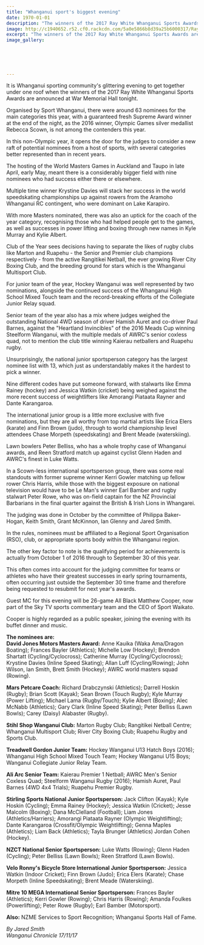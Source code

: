 ```yaml
---
title: "Whanganui sport's biggest evening"
date: 1970-01-01
description: "The winners of the 2017 Ray White Whanganui Sports Awards are announced at War Memorial Hall tonight..."
image: http://c1940652.r52.cf0.rackcdn.com/5a0e5866b8d39a25b6000317/Ray-White-sports-awards-2017.jpg
excerpt: "The winners of the 2017 Ray White Whanganui Sports Awards are announced at War Memorial Hall tonight."
image_gallery:
    
    
    
    
    
---
```


<p class="element element-paragraph">It is Whanganui sporting community's glittering evening to get together under one roof when the winners of the 2017 Ray White Whanganui Sports Awards are announced at War Memorial Hall tonight.</p>
<p class="element element-paragraph">Organised by Sport Whanganui, there were around 63 nominees for the main categories this year, with a guaranteed fresh Supreme Award winner at the end of the night, as the 2016 winner, Olympic Games silver medallist Rebecca Scown, is not among the contenders this year.</p>
<p class="element element-paragraph">In this non-Olympic year, it opens the door for the judges to consider a new raft of potential nominees from a host of sports, with several categories better represented than in recent years.</p>
<p class="element element-paragraph">The hosting of the World Masters Games in Auckland and Taupo in late April, early May, meant there is a considerably bigger field with nine nominees who had success either there or elsewhere.</p>
<p class="element element-paragraph">Multiple time winner Krystine Davies will stack her success in the world speedskating championships up against rowers from the Aramoho Whanganui RC contingent, who were dominant on Lake Karapiro.</p>
<p class="element element-paragraph">With more Masters nominated, there was also an uptick for the coach of the year category, recognising those who had helped people get to the games, as well as successes in power lifting and boxing through new names in Kyle Murray and Kylie Albert.</p>
<p class="element element-paragraph">Club of the Year sees decisions having to separate the likes of rugby clubs like Marton and Ruapehu - the Senior and Premier club champions respectively - from the active Rangitikei Netball, the ever growing River City Boxing Club, and the breeding ground for stars which is the Whanganui Multisport Club.</p>
<p class="element element-paragraph">For junior team of the year, Hockey Wanganui was well represented by two nominations, alongside the continued success of the Whanganui High School Mixed Touch team and the record-breaking efforts of the Collegiate Junior Relay squad.</p>
<p class="element element-paragraph">Senior team of the year also has a mix where judges weighed the outstanding National 4WD season of driver Hamish Auret and co-driver Paul Barnes, against the "Heartland Invincibles" of the 2016 Meads Cup winning Steelform Wanganui, with the multiple medals of AWRC's senior coxless quad, not to mention the club title winning Kaierau netballers and Ruapehu rugby.</p>
<p class="element element-paragraph">Unsurprisingly, the national junior sportsperson category has the largest nominee list with 13, which just as understandably makes it the hardest to pick a winner.</p>
<p class="element element-paragraph">Nine different codes have put someone forward, with stalwarts like Emma Rainey (hockey) and Jessica Watkin (cricket) being weighed against the more recent success of weightlifters like Amorangi Piataata Rayner and Dante Karangaroa.</p>
<p class="element element-paragraph">The international junior group is a little more exclusive with five nominations, but they are all worthy from top martial artists like Erica Elers (karate) and Finn Brown (judo), through to world championship level attendees Chase Morpeth (speedskating) and Brent Meade (waterskiing).</p>
<p class="element element-paragraph">Lawn bowlers Peter Belliss, who has a whole trophy case of Whanganui awards, and Reen Stratford match up against cyclist Glenn Haden and AWRC's finest in Luke Watts.</p>
<p class="element element-paragraph">In a Scown-less international sportsperson group, there was some real standouts with former supreme winner Kerri Gowler matching up fellow rower Chris Harris, while those with the biggest exposure on national television would have to be Le Man's winner Earl Bamber and rugby stalwart Peter Rowe, who was on-field captain for the NZ Provincial Barbarians in the final quarter against the British &amp; Irish Lions in Whangarei.</p>
<p class="element element-paragraph">The judging was done in October by the committee of Philippa Baker-Hogan, Keith Smith, Grant McKinnon, Ian Glenny and Jared Smith.</p>
<p class="element element-paragraph">In the rules, nominees must be affiliated to a Regional Sport Organisation (RSO), club, or appropriate sports body within the Whanganui region.</p>
<p class="element element-paragraph">The other key factor to note is the qualifying period for achievements is actually from October 1 of 2016 through to September 30 of this year.</p>
<p class="element element-paragraph">This often comes into account for the judging committee for teams or athletes who have their greatest successes in early spring tournaments, often occurring just outside the September 30 time frame and therefore being requested to resubmit for next year's awards.</p>
<p class="element element-paragraph">Guest MC for this evening will be 26-game All Black Matthew Cooper, now part of the Sky TV sports commentary team and the CEO of Sport Waikato.</p>
<p class="element element-paragraph">Cooper is highly regarded as a public speaker, joining the evening with its buffet dinner and music.</p>
<p class="element element-paragraph"><strong>The nominees are:</strong><br /><strong>David Jones Motors Masters Award:</strong>&nbsp;Anne Kauika (Waka Ama/Dragon Boating); Frances Bayler (Athletics); Michelle Low (Hockey); Brendon Shartatt (Cycling/Cyclocross); Catherine Murray (Cycling/Cyclocross); Krystine Davies (Inline Speed Skating); Allan Luff (Cycling/Rowing); John Wilson, Ian Smith, Brett Smith (Hockey); AWRC world masters squad (Rowing).</p>
<p class="element element-paragraph"><strong>Mars Petcare Coach:</strong>&nbsp;Richard Drabczynski (Athletics); Darrell Hoskin (Rugby); Brian Scott (Kayak); Sean Brown (Touch Rugby); Kyle Murray (Power Lifting); Michael Lama (Rugby/Touch); Kylie Albert (Boxing); Alec McNabb (Athletics); Gary Clark (Inline Speed Skating); Peter Belliss (Lawn Bowls); Carey (Daisy) Alabaster (Rugby).</p>
<p class="element element-paragraph"><strong>Stihl Shop Wanganui Club:</strong>&nbsp;Marton Rugby Club; Rangitikei Netball Centre; Whanganui Multisport Club; River City Boxing Club; Ruapehu Rugby and Sports Club.</p>
<p class="element element-paragraph"><strong>Treadwell Gordon Junior Team:</strong>&nbsp;Hockey Wanganui U13 Hatch Boys (2016); Whanganui High School Mixed Touch Team; Hockey Wanganui U15 Boys; Wanganui Collegiate Junior Relay Team.</p>
<p class="element element-paragraph"><strong>Ali Arc Senior Team:</strong>&nbsp;Kaierau Premier 1 Netball; AWRC Men's Senior Coxless Quad; Steelform Wanganui Rugby (2016); Hamish Auret, Paul Barnes (4WD 4x4 Trials); Ruapehu Premier Rugby.</p>
<p class="element element-paragraph"><strong>Stirling Sports National Junior Sportsperson:</strong>&nbsp;Jack Clifton (Kayak); Kyle Hoskin (Cycling); Emma Rainey (Hockey); Jessica Watkin (Cricket); Jesse Malcolm (Boxing); Dana McClelland (Football); Liam Jones (Athletics/Harriers); Amorangi Piataata Rayner (Olympic Weightlifting); Dante Karangaroa (Crossfit/Olympic Weightlifting); Genna Maples (Athletics); Liam Back (Athletics); Tayla Brunger (Athletics) Jordan Cohen (Hockey).</p>
<p class="element element-paragraph"><strong>NZCT National Senior Sportsperson:</strong>&nbsp;Luke Watts (Rowing); Glenn Haden (Cycling); Peter Belliss (Lawn Bowls); Reen Stratford (Lawn Bowls).</p>
<p class="element element-paragraph"><strong>Velo Ronny's Bicycle Store International Junior Sportsperson:</strong>&nbsp;Jessica Watkin (Indoor Cricket); Finn Brown (Judo); Erica Elers (Karate); Chase Morpeth (Inline Speedskating); Brent Meade (Waterskiing).</p>
<p class="element element-paragraph"><strong>Mitre 10 MEGA International Senior Sportsperson:</strong>&nbsp;Frances Bayler (Athletics); Kerri Gowler (Rowing); Chris Harris (Rowing); Amanda Foulkes (Powerlifting); Peter Rowe (Rugby); Earl Bamber (Motorsport).</p>
<p class="element element-paragraph"><strong>Also:</strong>&nbsp;NZME Services to Sport Recognition; Whanganui Sports Hall of Fame.</p>
<p class="element element-paragraph"><em>By Jared Smith<br />Wanganui Chronicle 17/11/17</em></p>

